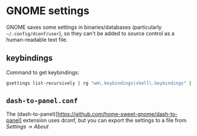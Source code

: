 # GNOME settings

GNOME saves some settings in binaries/databases (particularly `~/.config/dconf/user`), so they can't be added to source control as a human-readable text file.

## keybindings

Command to get keybindings:

```bash
gsettings list-recursively | rg "wm\.keybindings|shell\.keybindings" | sort
```

## `dash-to-panel.conf`

The (dash-to-panel)[https://github.com/home-sweet-gnome/dash-to-panel] extension uses dconf, but you can export the settings to a file from _Settings_ -> _About_

